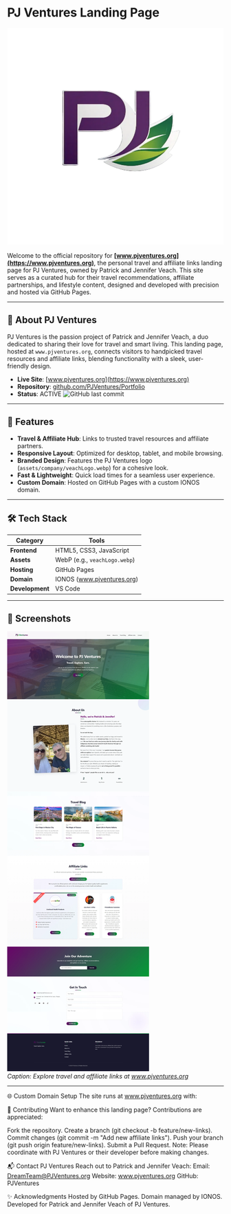 # PJ Ventures Landing Page

![PJ Ventures Logo](assets/company/favicon/android-chrome-512x512.png)

Welcome to the official repository for **[www.pjventures.org](https://www.pjventures.org)**, the personal travel and affiliate links landing page for PJ Ventures, owned by Patrick and Jennifer Veach. This site serves as a curated hub for their travel recommendations, affiliate partnerships, and lifestyle content, designed and developed with precision and hosted via GitHub Pages.

---

## 🌟 About PJ Ventures

PJ Ventures is the passion project of Patrick and Jennifer Veach, a duo dedicated to sharing their love for travel and smart living. This landing page, hosted at `www.pjventures.org`, connects visitors to handpicked travel resources and affiliate links, blending functionality with a sleek, user-friendly design.

- **Live Site**: [www.pjventures.org](https://www.pjventures.org)
- **Repository**: [github.com/PJVentures/Portfolio](https://github.com/PJVentures/Portfolio)
- **Status**: ACTIVE ![GitHub last commit](https://img.shields.io/github/last-commit/PJVentures/Portfolio?style=flat-square)

---

## 🚀 Features

- **Travel & Affiliate Hub**: Links to trusted travel resources and affiliate partners.
- **Responsive Layout**: Optimized for desktop, tablet, and mobile browsing.
- **Branded Design**: Features the PJ Ventures logo (`assets/company/veachLogo.webp`) for a cohesive look.
- **Fast & Lightweight**: Quick load times for a seamless user experience.
- **Custom Domain**: Hosted on GitHub Pages with a custom IONOS domain.

---

## 🛠️ Tech Stack

| Category         | Tools                         |
|------------------|-------------------------------|
| **Frontend**     | HTML5, CSS3, JavaScript       |
| **Assets**       | WebP (e.g., `veachLogo.webp`) |
| **Hosting**      | GitHub Pages                 |
| **Domain**       | IONOS (www.pjventures.org)    |
| **Development**  | VS Code                       |

---

## 📸 Screenshots

![Landing Page](assets/company/landingpage.webp)  
*Caption: Explore travel and affiliate links at www.pjventures.org*


---

🌐 Custom Domain Setup
The site runs at www.pjventures.org with:

🤝 Contributing
Want to enhance this landing page? Contributions are appreciated:

Fork the repository.
Create a branch (git checkout -b feature/new-links).
Commit changes (git commit -m "Add new affiliate links").
Push your branch (git push origin feature/new-links).
Submit a Pull Request.
Note: Please coordinate with PJ Ventures or their developer before making changes.

📬 Contact PJ Ventures
Reach out to Patrick and Jennifer Veach:
Email: DreamTeam@PJVentures.org
Website: www.pjventures.org
GitHub: PJVentures

✨ Acknowledgments
Hosted by GitHub Pages.
Domain managed by IONOS.
Developed for Patrick and Jennifer Veach of PJ Ventures.
